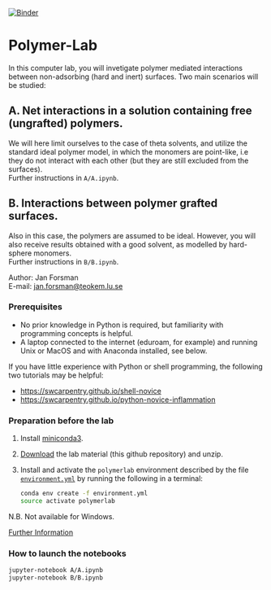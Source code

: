 [![Binder](https://mybinder.org/badge.svg)](https://mybinder.org/v2/gh/gitesei/Polymer-Lab/master)

# Polymer-Lab

In this computer lab, you will invetigate polymer mediated interactions between non-adsorbing (hard and inert) surfaces. Two main scenarios will be studied:

## A. Net interactions in a solution containing free (ungrafted) polymers.
We will here limit ourselves to the case of theta solvents, and utilize the standard ideal polymer model, in which the monomers are point-like, i.e they do not interact with each other (but they are still excluded from the surfaces).<br> 
Further instructions in `A/A.ipynb`.

## B. Interactions between polymer grafted surfaces.
Also in this case, the polymers are assumed to be ideal. However, you will also receive results obtained with a good solvent, as modelled by hard-sphere monomers.<br> 
Further instructions in `B/B.ipynb`.

Author: Jan Forsman<br>
E-mail: jan.forsman@teokem.lu.se
 
### Prerequisites

- No prior knowledge in Python is required, but familiarity with programming concepts is helpful.
- A laptop connected to the internet (eduroam, for example) and running Unix or MacOS and with Anaconda installed, see below.

If you have little experience with Python or shell programming, the following two tutorials may be helpful:

- https://swcarpentry.github.io/shell-novice
- https://swcarpentry.github.io/python-novice-inflammation

### Preparation before the lab

1. Install [miniconda3](https://conda.io/miniconda.html).
2. [Download](https://github.com/mlund/particletracking/archive/master.zip) the lab material
   (this github repository) and unzip.
3. Install and activate the `polymerlab` environment described by the file [`environment.yml`](/environment.yml)
   by running the following in a terminal:

   ```bash
   conda env create -f environment.yml
   source activate polymerlab
   ```
N.B. Not available for Windows. 

[Further Information](https://conda.io/docs/user-guide/tasks/manage-environments.html#creating-an-environment-from-an-environment-yml-file)

### How to launch the notebooks

~~~ bash
jupyter-notebook A/A.ipynb
jupyter-notebook B/B.ipynb
~~~
